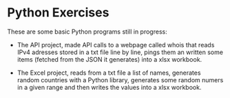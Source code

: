 # Python Exercises

These are some basic Python programs still in progress:

- The API project, made API calls to a webpage called whois that reads IPv4 adresses stored in a txt file line by line, pings them an written some items (fetched from the JSON it generates) into a xlsx workbook.

- The Excel project, reads from a txt file a list of names, generates random countries with a Python library, generates some random numers in a given range and then writes the values into a xlsx workbook.
